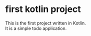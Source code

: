 # first kotlin project
This is the first project written in Kotlin.<br />
It is a simple todo application.

